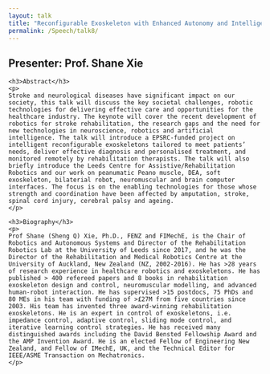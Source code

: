 ```yaml
---
layout: talk
title: "Reconfigurable Exoskeleton with Enhanced Autonomy and Intelligence for Effective home-based Rehabilitation "
permalink: /Speech/talk8/
---
```


<div class="talk-container">
    <div class="talk-header">
        <h2>Presenter: Prof. Shane Xie</h2>
    </div>

    <h3>Abstract</h3>
    <p>
    Stroke and neurological diseases have significant impact on our society, this talk will discuss the key societal challenges, robotic technologies for delivering effective care and opportunities for the healthcare industry. The keynote will cover the recent development of robotics for stroke rehabilitation, the research gaps and the need for new technologies in neuroscience, robotics and artificial intelligence. The talk will introduce a EPSRC-funded project on intelligent reconfigurable exoskeletons tailored to meet patients’ needs, deliver effective diagnosis and personalised treatment, and monitored remotely by rehabilitation therapists. The talk will also briefly introduce the Leeds Centre for Assistive/Rehabilitation Robotics and our work on peanumatic Peano muscle, DEA, soft exoskeleton, bilaterial robot, neuromuscular and brain computer interfaces. The focus is on the enabling technologies for those whose strength and coordination have been affected by amputation, stroke, spinal cord injury, cerebral palsy and ageing.
    </p>

    <h3>Biography</h3>
    <p>
    Prof Shane (Sheng Q) Xie, Ph.D., FENZ and FIMechE, is the Chair of Robotics and Autonomous Systems and Director of the Rehabilitation Robotics Lab at the University of Leeds since 2017, and he was the Director of the Rehabilitation and Medical Robotics Centre at the University of Auckland, New Zealand (NZ, 2002-2016). He has >28 years of research experience in healthcare robotics and exoskeletons. He has published > 400 refereed papers and 8 books in rehabilitation exoskeleton design and control, neuromuscular modelling, and advanced human-robot interaction. He has supervised >15 postdocs, 75 PhDs and 80 MEs in his team with funding of >£27M from five countries since 2003. His team has invented three award-winning rehabilitation exoskeletons. He is an expert in control of exoskeletons, i.e. impedance control, adaptive control, sliding mode control, and iterative learning control strategies. He has received many distinguished awards including the David Bensted Fellowship Award and the AMP Invention Award. He is an elected Fellow of Engineering New Zealand, and Fellow of IMechE, UK, and the Technical Editor for IEEE/ASME Transaction on Mechatronics.
    </p>
</div>
